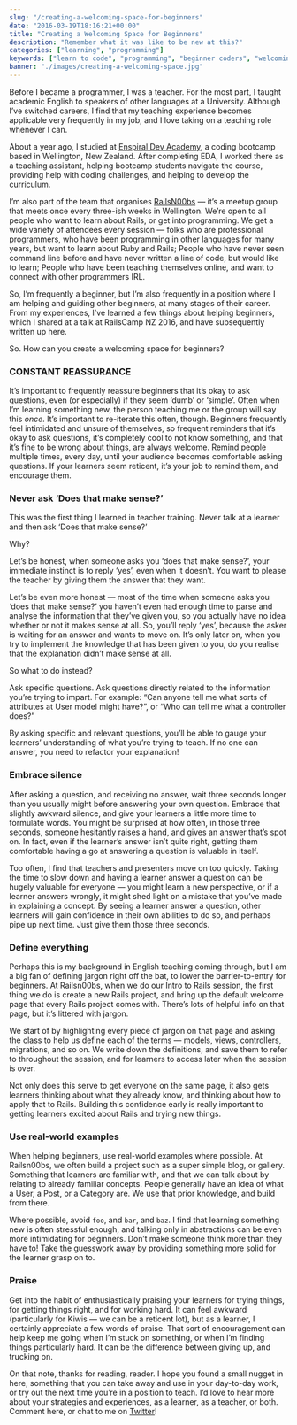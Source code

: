 ```yaml
---
slug: "/creating-a-welcoming-space-for-beginners"
date: "2016-03-19T18:16:21+00:00"
title: "Creating a Welcoming Space for Beginners"
description: "Remember what it was like to be new at this?"
categories: ["learning", "programming"]
keywords: ["learn to code", "programming", "beginner coders", "welcoming spaces"]
banner: "./images/creating-a-welcoming-space.jpg"
---
```


Before I became a programmer, I was a teacher. For the most part, I taught academic English to speakers of other languages at a University. Although I’ve switched careers, I find that my teaching experience becomes applicable very frequently in my job, and I love taking on a teaching role whenever I can.

About a year ago, I studied at [Enspiral Dev Academy](http://devacademy.co.nz), a coding bootcamp based in Wellington, New Zealand. After completing EDA, I worked there as a teaching assistant, helping bootcamp students navigate the course, providing help with coding challenges, and helping to develop the curriculum.

I’m also part of the team that organises [RailsN00bs](http://www.meetup.com/WellingtonRailsn00bs/) — it’s a meetup group that meets once every three-ish weeks in Wellington. We’re open to all people who want to learn about Rails, or get into programming. We get a wide variety of attendees every session — folks who are professional programmers, who have been programming in other languages for many years, but want to learn about Ruby and Rails; People who have never seen command line before and have never written a line of code, but would like to learn; People who have been teaching themselves online, and want to connect with other programmers IRL.

So, I’m frequently a beginner, but I’m also frequently in a position where I am helping and guiding other beginners, at many stages of their career. From my experiences, I’ve learned a few things about helping beginners, which I shared at a talk at RailsCamp NZ 2016, and have subsequently written up here.

So. How can you create a welcoming space for beginners?

### CONSTANT REASSURANCE

It’s important to frequently reassure beginners that it’s okay to ask questions, even (or especially) if they seem ‘dumb’ or ‘simple’. Often when I’m learning something new, the person teaching me or the group will say this _once_. It’s important to re-iterate this often, though. Beginners frequently feel intimidated and unsure of themselves, so frequent reminders that it’s okay to ask questions, it’s completely cool to not know something, and that it’s fine to be wrong about things, are always welcome. Remind people multiple times, every day, until your audience becomes comfortable asking questions. If your learners seem reticent, it’s your job to remind them, and encourage them.

### Never ask ‘Does that make sense?’

This was the first thing I learned in teacher training. Never talk at a learner and then ask ‘Does that make sense?’

Why?

Let’s be honest, when someone asks you ‘does that make sense?’, your immediate instinct is to reply ‘yes’, even when it doesn’t. You want to please the teacher by giving them the answer that they want.

Let’s be even more honest — most of the time when someone asks you ‘does that make sense?’ you haven’t even had enough time to parse and analyse the information that they’ve given you, so you actually have no idea whether or not it makes sense at all. So, you’ll reply ‘yes’, because the asker is waiting for an answer and wants to move on. It’s only later on, when you try to implement the knowledge that has been given to you, do you realise that the explanation didn’t make sense at all.

So what to do instead?

Ask specific questions. Ask questions directly related to the information you’re trying to impart. For example: “Can anyone tell me what sorts of attributes at User model might have?”, or “Who can tell me what a controller does?”

By asking specific and relevant questions, you’ll be able to gauge your learners’ understanding of what you’re trying to teach. If no one can answer, you need to refactor your explanation!

### Embrace silence

After asking a question, and receiving no answer, wait three seconds longer than you usually might before answering your own question. Embrace that slightly awkward silence, and give your learners a little more time to formulate words. You might be surprised at how often, in those three seconds, someone hesitantly raises a hand, and gives an answer that’s spot on. In fact, even if the learner’s answer isn’t quite right, getting them comfortable having a go at answering a question is valuable in itself.

Too often, I find that teachers and presenters move on too quickly. Taking the time to slow down and having a learner answer a question can be hugely valuable for everyone — you might learn a new perspective, or if a learner answers wrongly, it might shed light on a mistake that you’ve made in explaining a concept. By seeing a learner answer a question, other learners will gain confidence in their own abilities to do so, and perhaps pipe up next time. Just give them those three seconds.

### Define everything

Perhaps this is my background in English teaching coming through, but I am a big fan of defining jargon right off the bat, to lower the barrier-to-entry for beginners. At Railsn00bs, when we do our Intro to Rails session, the first thing we do is create a new Rails project, and bring up the default welcome page that every Rails project comes with. There’s lots of helpful info on that page, but it’s littered with jargon.

We start of by highlighting every piece of jargon on that page and asking the class to help us define each of the terms — models, views, controllers, migrations, and so on. We write down the definitions, and save them to refer to throughout the session, and for learners to access later when the session is over.

Not only does this serve to get everyone on the same page, it also gets learners thinking about what they already know, and thinking about how to apply that to Rails. Building this confidence early is really important to getting learners excited about Rails and trying new things.

### Use real-world examples

When helping beginners, use real-world examples where possible. At Railsn00bs, we often build a project such as a super simple blog, or gallery. Something that learners are familiar with, and that we can talk about by relating to already familiar concepts. People generally have an idea of what a User, a Post, or a Category are. We use that prior knowledge, and build from there.

Where possible, avoid `foo`, and `bar`, and `baz`. I find that learning something new is often stressful enough, and talking only in abstractions can be even more intimidating for beginners. Don’t make someone think more than they have to! Take the guesswork away by providing something more solid for the learner grasp on to.

### Praise

Get into the habit of enthusiastically praising your learners for trying things, for getting things right, and for working hard. It can feel awkward (particularly for Kiwis — we can be a reticent lot), but as a learner, I certainly appreciate a few words of praise. That sort of encouragement can help keep me going when I’m stuck on something, or when I’m finding things particularly hard. It can be the difference between giving up, and trucking on.

On that note, thanks for reading, reader. I hope you found a small nugget in here, something that you can take away and use in your day-to-day work, or try out the next time you’re in a position to teach. I’d love to hear more about your strategies and experiences, as a learner, as a teacher, or both. Comment here, or chat to me on [Twitter](http://www.twitter.com/raquelxmoss)!
